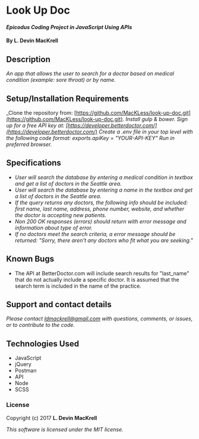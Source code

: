 # Look Up Doc

#### _Epicodus Coding Project in JavaScript Using APIs_

#### By L. Devin MacKrell

## Description

_An app that allows the user to search for a doctor based on medical condition (example: sore throat) or by name._

## Setup/Installation Requirements

_Clone the repository from: [https://github.com/MacKLess/look-up-doc.git](https://github.com/MacKLess/look-up-doc.git).
_Install gulp & bower._
_Sign up for a free API key at: [https://developer.betterdoctor.com/](https://developer.betterdoctor.com/)_
_Create a .env file in your top level with the following code format: exports.apiKey = "YOUR-API-KEY"_
_Run in preferred browser._

## Specifications

* _User will search the database by entering a medical condition in textbox and get a list of doctors in the Seattle area._
* _User will search the database by entering a name in the textbox and get a list of doctors in the Seattle area._
* _If the query returns any doctors, the following info should be included: first name, last name, address, phone number, website, and whether the doctor is accepting new patients._
* _Non 200 OK responses (errors) should return with error message and information about type of error._
* _If no doctors meet the search criteria, a error message should be returned: "Sorry, there aren't any doctors who fit what you are seeking."_

## Known Bugs

*   The API at BetterDoctor.com will include search results for "last_name" that do not actually include a specific doctor. It is assumed that the search term is included in the name of the practice.

## Support and contact details

_Please contact [ldmackrell@gmail.com](mailto:ldmackrell@gmail.com) with questions, comments, or issues, or to contribute to the code._

## Technologies Used

* JavaScript
* jQuery
* Postman
* API
* Node
* SCSS

### License

Copyright (c) 2017 **L. Devin MacKrell**

*This software is licensed under the MIT license.*

